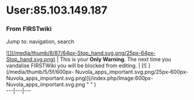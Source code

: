 # User:85.103.149.187

### From FIRSTwiki

Jump to: navigation, search

[![](/media/thumb/8/87/64px-Stop_hand.svg.png/25px-64px-
Stop_hand.svg.png)](/index.php/Image:64px-Stop_hand.svg.png "" ) |  This is
your **Only Warning**. The next time you vandalise FIRSTWiki you will be
blocked from editing. |  [![ ](/media/thumb/5/5f/600px-
Nuvola_apps_important.svg.png/25px-600px-
Nuvola_apps_important.svg.png)](/index.php/Image:600px-
Nuvola_apps_important.svg.png " " )  
---|---|---  
  
